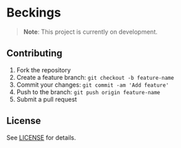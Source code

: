 # Beckings

> **Note**: This project is currently on development.

## Contributing

1. Fork the repository
2. Create a feature branch: `git checkout -b feature-name`
3. Commit your changes: `git commit -am 'Add feature'`
4. Push to the branch: `git push origin feature-name`
5. Submit a pull request


## License

See [LICENSE](./LICENSE) for details.
